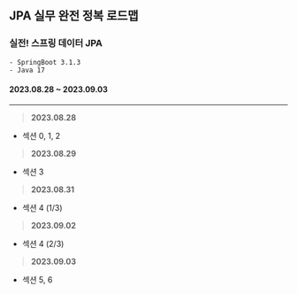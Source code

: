 ## JPA 실무 완전 정복 로드맵

### 실전! 스프링 데이터 JPA

```
- SpringBoot 3.1.3
- Java 17
```

#### 2023.08.28 ~ 2023.09.03
---

> **2023.08.28**

- 섹션 0, 1, 2

> **2023.08.29**

- 섹션 3

> **2023.08.31**

- 섹션 4 (1/3)

> **2023.09.02**

- 섹션 4 (2/3)

> **2023.09.03**

- 섹션 5, 6
